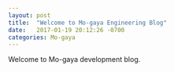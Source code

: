 ```yaml
---
layout: post
title:  "Welcome to Mo-gaya Engineering Blog"
date:   2017-01-19 20:12:26 -0700
categories: Mo-gaya
---
```

Welcome to Mo-gaya development blog. 